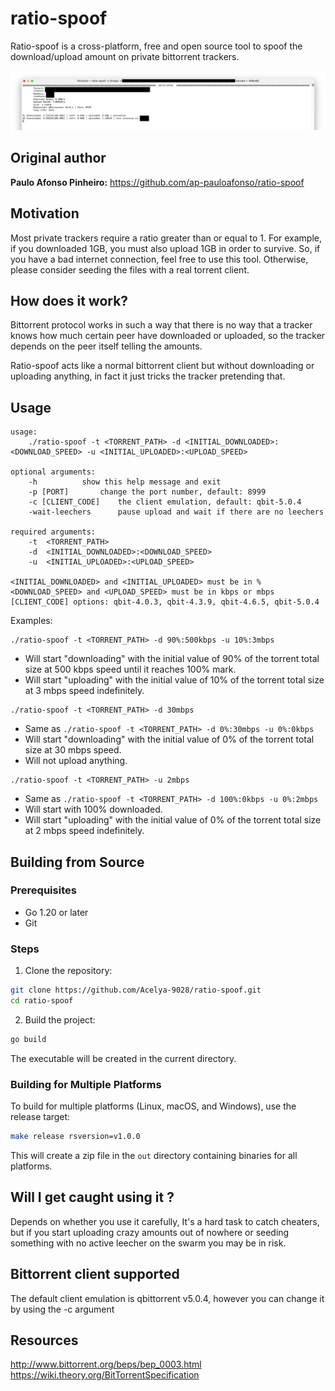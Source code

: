 # ratio-spoof
Ratio-spoof is a cross-platform, free and open source tool to spoof the download/upload amount on private bittorrent trackers.

![](./assets/screenshot.png)

## Original author

**Paulo Afonso Pinheiro:** https://github.com/ap-pauloafonso/ratio-spoof  

## Motivation
Most private trackers require a ratio greater than or equal to 1. For example, if you downloaded 1GB, you must also upload 1GB in order to survive. So, if you have a bad internet connection, feel free to use this tool. Otherwise, please consider seeding the files with a real torrent client.

## How does it work?
Bittorrent protocol works in such a way that there is no way that a tracker knows how much certain peer have downloaded or uploaded, so the tracker depends on the peer itself telling the amounts.

Ratio-spoof acts like a normal bittorrent client but without downloading or uploading anything, in fact it just tricks the tracker pretending that.

## Usage
```
usage: 
	./ratio-spoof -t <TORRENT_PATH> -d <INITIAL_DOWNLOADED>:<DOWNLOAD_SPEED> -u <INITIAL_UPLOADED>:<UPLOAD_SPEED> 

optional arguments:
	-h			show this help message and exit
	-p [PORT]		change the port number, default: 8999
	-c [CLIENT_CODE]	the client emulation, default: qbit-5.0.4
	-wait-leechers		pause upload and wait if there are no leechers
	  
required arguments:
	-t  <TORRENT_PATH>
	-d  <INITIAL_DOWNLOADED>:<DOWNLOAD_SPEED>
	-u  <INITIAL_UPLOADED>:<UPLOAD_SPEED> 
	  
<INITIAL_DOWNLOADED> and <INITIAL_UPLOADED> must be in %
<DOWNLOAD_SPEED> and <UPLOAD_SPEED> must be in kbps or mbps
[CLIENT_CODE] options: qbit-4.0.3, qbit-4.3.9, qbit-4.6.5, qbit-5.0.4
```

Examples:

```
./ratio-spoof -t <TORRENT_PATH> -d 90%:500kbps -u 10%:3mbps
```
* Will start "downloading" with the initial value of 90% of the torrent total size at 500 kbps speed until it reaches 100% mark.
* Will start "uploading" with the initial value of 10% of the torrent total size at 3 mbps speed indefinitely.

```
./ratio-spoof -t <TORRENT_PATH> -d 30mbps
```
* Same as `./ratio-spoof -t <TORRENT_PATH> -d 0%:30mbps -u 0%:0kbps`
* Will start "downloading" with the initial value of 0% of the torrent total size at 30 mbps speed.
* Will not upload anything.

```
./ratio-spoof -t <TORRENT_PATH> -u 2mbps
```
* Same as `./ratio-spoof -t <TORRENT_PATH> -d 100%:0kbps -u 0%:2mbps`
* Will start with 100% downloaded.
* Will start "uploading" with the initial value of 0% of the torrent total size at 2 mbps speed indefinitely.

## Building from Source

### Prerequisites
- Go 1.20 or later
- Git

### Steps
1. Clone the repository:
```bash
git clone https://github.com/Acelya-9028/ratio-spoof.git
cd ratio-spoof
```

2. Build the project:
```bash
go build
```

The executable will be created in the current directory.

### Building for Multiple Platforms
To build for multiple platforms (Linux, macOS, and Windows), use the release target:
```bash
make release rsversion=v1.0.0
```
This will create a zip file in the `out` directory containing binaries for all platforms.

## Will I get caught using it ?
Depends on whether you use it carefully, It's a hard task to catch cheaters, but if you start uploading crazy amounts out of nowhere or seeding something with no active leecher on the swarm you may be in risk.

## Bittorrent client supported 
The default client emulation is qbittorrent v5.0.4, however you can change it by using the -c argument

## Resources
http://www.bittorrent.org/beps/bep_0003.html  
https://wiki.theory.org/BitTorrentSpecification

